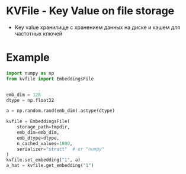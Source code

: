 # KVFile - Key Value on file storage
- Key value хранилище с хранением данных на диске и кэшем для частотных ключей

# Example
```python
import numpy as np
from kvfile import EmbeddingsFile


emb_dim = 128
dtype = np.float32

a = np.random.rand(emb_dim).astype(dtype)

kvfile = EmbeddingsFile(
    storage_path=tmpdir, 
    emb_dim=emb_dim, 
    emb_dtype=dtype,
    n_cached_values=1000, 
    serializer="struct"  # or "numpy"
)
kvfile.set_embedding("1", a)
a_hat = kvfile.get_embedding("1")
```